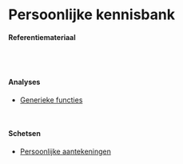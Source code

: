 # Persoonlijke kennisbank
#### Referentiemateriaal
</br>
</br>


#### Analyses
- [Generieke functies](/generieke-functies/index.html?view=id-82ae95854ad6467789e03c0e4586e566)
</br>

#### Schetsen
- [Persoonlijke aantekeningen](/schetsen/index.html?view=id-bdaecf9ada1f4b0bac487b79e7fe4b1f)
</br>

